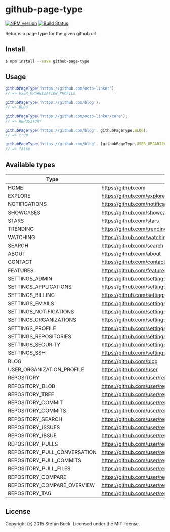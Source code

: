 # github-page-type
[![NPM version][npm-image]][npm-url] [![Build Status][travis-image]][travis-url]

Returns a page type for the given github url.



## Install

```bash
$ npm install --save github-page-type
```



## Usage

```js
githubPageType('https://github.com/octo-linker');
// => USER_ORGANIZATION_PROFILE

githubPageType('https://github.com/blog');
// => BLOG

githubPageType('https://github.com/octo-linker/core');
// => REPOSITORY

githubPageType('https://github.com/blog', githubPageType.BLOG);
// => true

githubPageType('https://github.com/blog', [githubPageType.USER_ORGANIZATION_PROFILE]);
// => false
```



## Available types

Type|Sample
---|---
HOME|https://github.com
EXPLORE|https://github.com/explore
NOTIFICATIONS|https://github.com/notifications
SHOWCASES|https://github.com/showcases
STARS|https://github.com/stars
TRENDING|https://github.com/trending
WATCHING|https://github.com/watching
SEARCH|https://github.com/search
ABOUT|https://github.com/about
CONTACT|https://github.com/contact
FEATURES|https://github.com/features
SETTINGS_ADMIN|https://github.com/settings/admin
SETTINGS_APPLICATIONS|https://github.com/settings/applications
SETTINGS_BILLING|https://github.com/settings/billing
SETTINGS_EMAILS|https://github.com/settings/emails
SETTINGS_NOTIFICATIONS|https://github.com/settings/notifications
SETTINGS_ORGANIZATIONS|https://github.com/settings/organizations
SETTINGS_PROFILE|https://github.com/settings/profile
SETTINGS_REPOSITORIES|https://github.com/settings/repositories
SETTINGS_SECURITY|https://github.com/settings/security
SETTINGS_SSH|https://github.com/settings/ssh
BLOG|https://github.com/blog
USER_ORGANIZATION_PROFILE|https://github.com/user
REPOSITORY|https://github.com/user/repo
REPOSITORY_BLOB|https://github.com/user/repo/blob/master/file
REPOSITORY_TREE|https://github.com/user/repo/tree/master/folder
REPOSITORY_COMMIT|https://github.com/user/repo/commit/4a30c6606465e294d1ae1c9ca394ba03368928f7
REPOSITORY_COMMITS|https://github.com/user/repo/commits/master
REPOSITORY_SEARCH|https://github.com/user/repo/search
REPOSITORY_ISSUES|https://github.com/user/repo/issues
REPOSITORY_ISSUE|https://github.com/user/repo/issues/123
REPOSITORY_PULLS|https://github.com/user/repo/pulls
REPOSITORY_PULL_CONVERSATION|https://github.com/user/repo/pull/123
REPOSITORY_PULL_COMMITS|https://github.com/user/repo/pull/123/commits
REPOSITORY_PULL_FILES|https://github.com/user/repo/pull/123/files
REPOSITORY_COMPARE|https://github.com/user/repo/compare/master...dev
REPOSITORY_COMPARE_OVERVIEW|https://github.com/user/repo/compare
REPOSITORY_TAG|https://github.com/user/repo/tags



## License

Copyright (c) 2015 Stefan Buck. Licensed under the MIT license.



[npm-url]: https://npmjs.org/package/github-page-type
[npm-image]: https://badge.fury.io/js/github-page-type.svg
[travis-url]: https://travis-ci.org/octo-linker/github-page-type
[travis-image]: https://travis-ci.org/octo-linker/github-page-type.svg?branch=master
